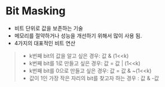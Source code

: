 # Bit Masking
* 비트 단위로 값을 보존하는 기술
* 메모리를 절약하거나 성능을 개선하기 위해서 많이 사용 됨.
* 4가지의 대표적인 비트 연산
> * k번째 bit의 값을 알고 싶은 경우: 값 & (1<<k)
> * k번째 bit를 1로 만들고 싶은 경우: 값 = 값 | (1<<k)
> * k번째 bit를 0으로 만들고 싶은 경우: 값 = 값 & ~(1<<k)
> * 값이 1인 가장 작은 자리의 bit를 찾고자 하는 경우 : 값 & -값

